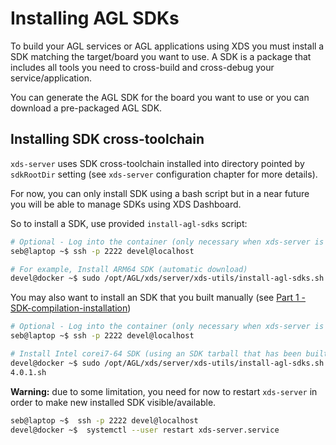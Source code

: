 # Installing AGL SDKs

To build your AGL services or AGL applications using XDS you must install a SDK
matching the target/board you want to use. A SDK is a package that includes all
tools you need to cross-build and cross-debug your service/application.

You can generate the AGL SDK for the board you want to use or you can download
a pre-packaged AGL SDK.

## Installing SDK cross-toolchain

`xds-server` uses SDK cross-toolchain installed into directory pointed by
`sdkRootDir` setting (see `xds-server` configuration chapter for more details).

For now, you can only install SDK using a bash script but in a near future you
will be able to manage SDKs using XDS Dashboard.

So to install a SDK, use provided `install-agl-sdks` script:

```bash
# Optional - Log into the container (only necessary when xds-server is running within a docker container)
seb@laptop ~$ ssh -p 2222 devel@localhost

# For example, Install ARM64 SDK (automatic download)
devel@docker ~$ sudo /opt/AGL/xds/server/xds-utils/install-agl-sdks.sh --arch aarch64
```

You may also want to install an SDK that you built manually (see [Part 1 - SDK-compilation-installation](http://docs.automotivelinux.org/docs/devguides/en/dev/reference/sdk-devkit/docs/part-1/1_7-SDK-compilation-installation.html))

```bash
# Optional - Log into the container (only necessary when xds-server is running within a docker container)
seb@laptop ~$ ssh -p 2222 devel@localhost

# Install Intel corei7-64 SDK (using an SDK tarball that has been built or downloaded manually)
devel@docker ~$ sudo /opt/AGL/xds/server/xds-utils/install-agl-sdks.sh --arch corei7-64 --file /tmp/poky-agl-glibc-x86_64-agl-demo-platform-crosssdk-corei7-64-toolchain-
4.0.1.sh
```

<!-- warning -->
**Warning:** due to some limitation, you need for now to restart `xds-server` in
order to make new installed SDK visible/available.

```bash
seb@laptop ~$  ssh -p 2222 devel@localhost
devel@docker ~$  systemctl --user restart xds-server.service
```

<!-- endwarning -->
